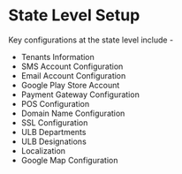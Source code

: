 # State Level Setup

Key configurations at the state level include -

* Tenants Information
* SMS Account Configuration
* Email Account Configuration
* Google Play Store Account
* Payment Gateway Configuration
* POS Configuration
* Domain Name Configuration
* SSL Configuration
* ULB Departments
* ULB Designations
* Localization
* Google Map Configuration





